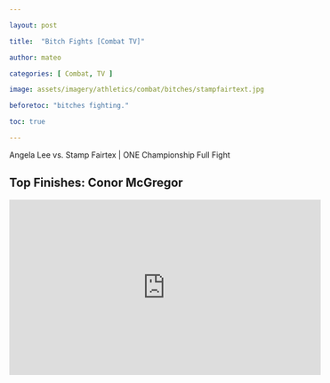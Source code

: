 ```yaml
---

layout: post

title:  "Bitch Fights [Combat TV]"

author: mateo

categories: [ Combat, TV ]

image: assets/imagery/athletics/combat/bitches/stampfairtext.jpg

beforetoc: "bitches fighting."

toc: true

---
```


 Angela Lee vs. Stamp Fairtex | ONE Championship Full Fight 

## Top Finishes: Conor McGregor 

<iframe width="560" height="315" src="https://www.youtube.com/embed/2GjjEn4Q4xI?si=XkGnxq5-lx4gOeUk" title="YouTube video player" frameborder="0" allow="accelerometer; autoplay; clipboard-write; encrypted-media; gyroscope; picture-in-picture; web-share" referrerpolicy="strict-origin-when-cross-origin" allowfullscreen></iframe>
